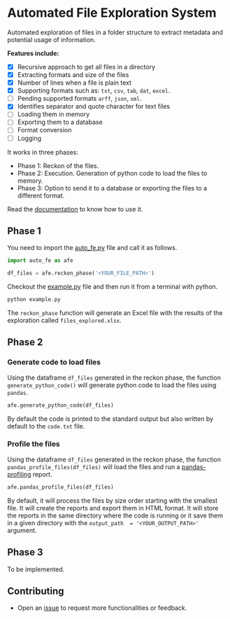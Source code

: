 # Automated File Exploration System

Automated exploration of files in a folder structure to extract metadata and potential usage of information.

**Features include:**

* [x] Recursive approach to get all files in a directory
* [x] Extracting formats and size of the files
* [x] Number of lines when a file is plain text
* [x] Supporting formats such as: `txt`, `csv`, `tab`, `dat`, `excel`.
* [ ] Pending supported formats `arff`, `json`, `xml`.
* [x] Identifies separator and quote character for text files
* [ ] Loading them in memory
* [ ] Exporting them to a database
* [ ] Format conversion 
* [ ] Logging

It works in three phases:

* Phase 1: Reckon of the files.
* Phase 2: Execution. Generation of python code to load the files to memory. 
* Phase 3: Option to send it to a database or exporting the files to a different format.

Read the [documentation](docs/documentation.md) to know how to use it.

## Phase 1

You need to import the [auto_fe.py](code/auto_fe.py) file and call it as follows.

```python
import auto_fe as afe

df_files = afe.reckon_phase('<YOUR_FILE_PATH>')
```

Checkout the [example.py](code/example.py) file and then run it from a terminal with python.

```python
python example.py
```

The `reckon_phase` function will generate an Excel file with the results of the exploration called `files_explored.xlsx`.

## Phase 2

### Generate code to load files

Using the dataframe `df_files` generated in the reckon phase, the function `generate_python_code()` will generate python code to load the files using `pandas`.

```python
afe.generate_python_code(df_files)
```

By default the code is printed to the standard output but also written by default to the `code.txt` file.

### Profile the files

Using the dataframe `df_files` generated in the reckon phase, the function `pandas_profile_files(df_files)` will load the files and run a [pandas-profiling](https://github.com/pandas-profiling/pandas-profiling) report.

```python
afe.pandas_profile_files(df_files)
```

By default, it will process the files by size order starting with the smallest file. It will create the reports and export them in HTML format. It will store the reports in the same directory where the code is running or it save them in a given directory with the `output_path  = '<YOUR_OUTPUT_PATH>'` argument.

## Phase 3

To be implemented.

<!--Using pandas and a database connection it will insert all the data to a database. The exploratory analysis on the database can be done with [auto-eda](https://github.com/darenasc/auto-eda).-->

## Contributing

* Open an [issue](https://github.com/darenasc/auto-file-exploration/issues) to request more functionalities or feedback.